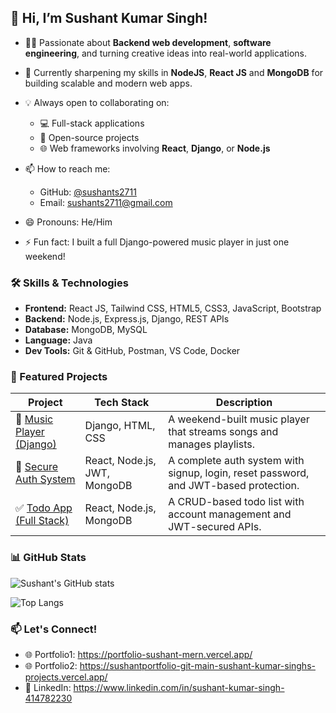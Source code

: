 ## 👋 Hi, I’m Sushant Kumar Singh!

- 👨‍💻 Passionate about **Backend web development**, **software engineering**, and turning creative ideas into real-world applications.
- 🌱 Currently sharpening my skills in **NodeJS**, **React JS** and **MongoDB** for building scalable and modern web apps.
  
- 💡 Always open to collaborating on:
  - 💻 Full-stack applications
  - 🚀 Open-source projects
  - 🌐 Web frameworks involving **React**, **Django**, or **Node.js**
    
- 📫 How to reach me:  
  - GitHub: [@sushants2711](https://github.com/sushants2711)  
  - Email: [sushants2711@gmail.com](mailto:sushants2711@gmail.com)
     
- 😄 Pronouns: He/Him  
- ⚡ Fun fact: I built a full Django-powered music player in just one weekend!

### 🛠️ Skills & Technologies

- **Frontend:** React JS, Tailwind CSS, HTML5, CSS3, JavaScript, Bootstrap
- **Backend:** Node.js, Express.js, Django, REST APIs
- **Database:** MongoDB, MySQL
- **Language:** Java
- **Dev Tools:** Git & GitHub, Postman, VS Code, Docker


### 🚀 Featured Projects

| Project | Tech Stack | Description |
|--------|------------|-------------|
| 🎵 [Music Player (Django)](https://github.com/sushants2711) | Django, HTML, CSS | A weekend-built music player that streams songs and manages playlists. |
| 🔐 [Secure Auth System](https://github.com/sushants2711/Secure-auth-using-jwt) | React, Node.js, JWT, MongoDB | A complete auth system with signup, login, reset password, and JWT-based protection. |
| ✅ [Todo App (Full Stack)](https://github.com/sushants2711/todo-college) | React, Node.js, MongoDB | A CRUD-based todo list with account management and JWT-secured APIs. |

### 📊 GitHub Stats

![Sushant's GitHub stats](https://github-readme-stats.vercel.app/api?username=sushants2711&show_icons=true&theme=react)

![Top Langs](https://github-readme-stats.vercel.app/api/top-langs/?username=sushants2711&layout=compact&theme=react)


### 📫 Let's Connect!

- 🌐 Portfolio1: https://portfolio-sushant-mern.vercel.app/
- 🌐 Portfolio2: https://sushantportfolio-git-main-sushant-kumar-singhs-projects.vercel.app/
- 💼 LinkedIn: https://www.linkedin.com/in/sushant-kumar-singh-414782230

